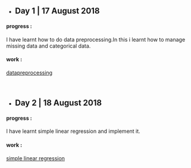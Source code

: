 - ## Day 1 | 17 August 2018 
#### progress : 
I have learnt how to do data preprocessing.In this i learnt how to manage missing data and  categorical data. 
#### work :
  [datapreprocessing](https://github.com/keshab97/100DaysOfMLcode/tree/master/1)

<br/>

- ## Day 2 | 18 August 2018 
#### progress : 
I have learnt simple linear regression and implement it. 
#### work :
  [simple linear regression](https://github.com/keshab97/100DaysOfMLcode/tree/master/2)
